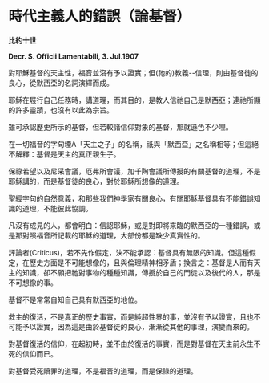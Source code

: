 # 時代主義人的錯誤（論基督）


**比約十世**

**Decr. S. Officii Lamentabili, 3. Jul.1907**





對耶穌基督的天主性，福音並沒有予以證實；但(祂的)教義--信理，則由基督徒的良心，從默西亞的名詞演繹而成。

耶穌在屐行自己任務時，講道理，而其目的，是教人信祂自己是默西亞；連祂所顯的許多靈蹟，也沒有以此為宗旨。

雖可承認歷史所示的基督，但若較諸信仰對象的基督，那就遜色不少哩。

在一切福音的字句堙A「天主之子」的名稱，祇與「默西亞」之名稱相等；但這絕不解釋：基督是天主的真正親生子。

保祿若望以及尼采會議，厄弗所會議，加千陶會議所傳授的有關基督的道理，不是耶穌講的，而是基督徒的良心，對於耶穌所想像的道理。

聖經字句的自然意義，和那些我們神學家有關良心，有關耶穌基督具有不能錯誤知識的道理，不能彼此協調。

凡沒有成見的人，都會明白：信認耶穌，或是對即將來臨的默西亞的一種錯誤，或是那對照福音所記載的耶穌的道理，大部份都是缺少真實性的。

評論者(Criticus)，若不先作假定，決不能承認：基督具有無限的知識。但這種假定，在歷史方面是不可能想像的，且與倫理精神相矛盾；換言之：基督是人而有天主的知識，卻不願把祂對事物的種種知識，傳授於自己的門徒以及後代的人，那是不可想像的事。

基督不是常常自知自己具有默西亞的地位。

救主的復活，不是真正的歷史事實，而是純超性界的事，並沒有予以證實，且也不可能予以證實，因為這是由於基督徒的良心，漸漸從其他的事理，演變而來的。

對基督復活的信仰，在起初時，並不由於復活的事實，而是對基督在天主前永生不死的信仰而已。

對基督受死贖罪的道理，不是福音的道理，而是保祿的道理。

